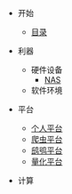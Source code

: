- 开始
  - [目录](/started/toc.md)

- 利器
  - 硬件设备
    - [NAS](/devices/nas.md)
  - 软件环境

- 平台
  - [个人平台](/platforms/personal/)
  - [爬虫平台](/platforms/crawlers/)
  - [鸱鸮平台](/platforms/chixiao/)
  - [量化平台](/platforms/quant/)

- 计算
